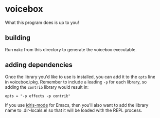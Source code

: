 # voicebox

What this program does is up to you!

## building

Run `make` from this directory to generate the voicebox executable.

## adding dependencies

Once the library you'd like to use is installed, you can add it to the `opts` line in voicebox.ipkg. Remember to include a leading `-p` for each library, so adding the `contrib` library would result in:
```
opts = "-p effects -p contrib"
```

If you use [idris-mode](https://github.com/idris-hackers/idris-mode) for Emacs, then you'll also want to add the library name to .dir-locals.el so that it will be loaded with the REPL process.
